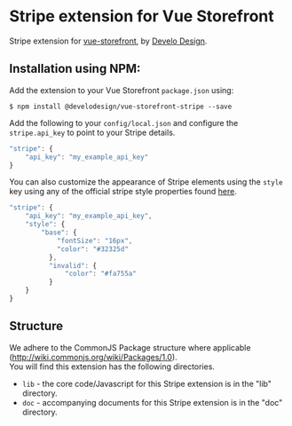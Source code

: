 # Stripe extension for Vue Storefront

Stripe extension for [vue-storefront](https://github.com/DivanteLtd/vue-storefront), by [Develo Design](https://nodejs.org/).

## Installation using NPM:

Add the extension to your Vue Storefront `package.json` using:
```shell
$ npm install @develodesign/vue-storefront-stripe --save
```

Add the following to your `config/local.json` and configure the `stripe.api_key` to point to your Stripe details.
```js
"stripe": {
    "api_key": "my_example_api_key"
}
```

You can also customize the appearance of Stripe elements using the `style` key using any of the official stripe style properties found [here](https://stripe.com/docs/stripe-js/reference#stripe-elements).
```js
"stripe": {
    "api_key": "my_example_api_key",
    "style": {
        "base": {
            "fontSize": "16px",
            "color": "#32325d"
          },
          "invalid": {
              "color": "#fa755a"
          }
    }
}
```

## Structure
We adhere to the CommonJS Package structure where applicable (http://wiki.commonjs.org/wiki/Packages/1.0).<br>
You will find this extension has the following directories.
- `lib` - the core code/Javascript for this Stripe extension is in the "lib" directory.
- `doc` - accompanying documents for this Stripe extension is in the "doc" directory.
